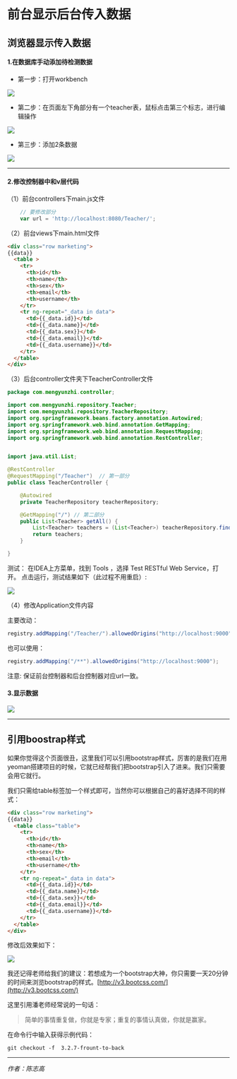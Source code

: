 # 前台显示后台传入数据


## 浏览器显示传入数据

#### 1.在数据库手动添加待检测数据

- 第一步：打开workbench

![](image/3.png)

- 第二步：在页面左下角部分有一个teacher表，鼠标点击第三个标志，进行编辑操作

![](image/1.png) 


- 第三步：添加2条数据

![](image/4.png) 

---



#### 2.修改控制器中和v层代码

（1）前台controllers下main.js文件

```js
    // 要修改部分
    var url = 'http://localhost:8080/Teacher/';
```

（2）前台views下main.html文件

```html
<div class="row marketing">
{{data}}
  <table >
    <tr>
      <th>id</th>
      <th>name</th>
      <th>sex</th>
      <th>email</th>
      <th>username</th>
    </tr>
    <tr ng-repeat="_data in data">
      <td>{{_data.id}}</td>
      <td>{{_data.name}}</td>
      <td>{{_data.sex}}</td>
      <td>{{_data.email}}</td>
      <td>{{_data.username}}</td>
    </tr>
  </table>
</div>
```


（3）后台controller文件夹下TeacherController文件

```java
package com.mengyunzhi.controller;

import com.mengyunzhi.repository.Teacher;
import com.mengyunzhi.repository.TeacherRepository;
import org.springframework.beans.factory.annotation.Autowired;
import org.springframework.web.bind.annotation.GetMapping;
import org.springframework.web.bind.annotation.RequestMapping;
import org.springframework.web.bind.annotation.RestController;


import java.util.List;

@RestController
@RequestMapping("/Teacher")  // 第一部分
public class TeacherController {

    @Autowired
    private TeacherRepository teacherRepository;

    @GetMapping("/") // 第二部分
    public List<Teacher> getAll() {
        List<Teacher> teachers = (List<Teacher>) teacherRepository.findAll();
        return teachers;
    }

}
```

测试：
在IDEA上方菜单，找到 Tools ，选择 Test RESTful Web Service，打开。
点击运行，测试结果如下（此过程不用重启）:

![](image/7.png) 


（4）修改Application文件内容

主要改动：

```java
registry.addMapping("/Teacher/").allowedOrigins("http://localhost:9000");
```

也可以使用：
```java
registry.addMapping("/**").allowedOrigins("http://localhost:9000");
```


注意: 保证前台控制器和后台控制器对应url一致。

#### 3.显示数据

![](image/5.png) 


---

## 引用boostrap样式

如果你觉得这个页面很丑，这里我们可以引用bootstrap样式，厉害的是我们在用yeoman搭建项目的时候，它就已经帮我们把bootstrap引入了进来。我们只需要会用它就行。

我们只需给table标签加一个样式即可，当然你可以根据自己的喜好选择不同的样式：

```html
<div class="row marketing">
{{data}}
  <table class="table">
    <tr>
      <th>id</th>
      <th>name</th>
      <th>sex</th>
      <th>email</th>
      <th>username</th>
    </tr>
    <tr ng-repeat="_data in data">
      <td>{{_data.id}}</td>
      <td>{{_data.name}}</td>
      <td>{{_data.sex}}</td>
      <td>{{_data.email}}</td>
      <td>{{_data.username}}</td>
    </tr>
  </table>
</div>
```

修改后效果如下：

![](image/2.png) 


我还记得老师给我们的建议：若想成为一个bootstrap大神，你只需要一天20分钟的时间来浏览bootstrap的样式。[http://v3.bootcss.com/](http://v3.bootcss.com/) 

这里引用潘老师经常说的一句话：

>简单的事情重复做，你就是专家；重复的事情认真做，你就是赢家。


在命令行中输入获得示例代码：
```git
git checkout -f  3.2.7-frount-to-back
```

---
*作者：陈志高*


